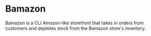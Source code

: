 # Bamazon

Bamazon is a CLI Amazon-like storefront that takes in orders from customers and depletes stock from the Bamazon store's inventory.


